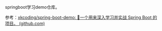 springboot学习demo仓库。

参考：[xkcoding/spring-boot-demo: 🚀一个用来深入学习并实战 Spring Boot 的项目。 (github.com)](https://github.com/xkcoding/spring-boot-demo)

